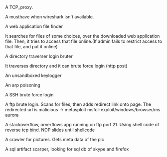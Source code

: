 
A TCP_proxy.

A musthave when wireshark isn't available.

A web application file finder

It searches for files of some choices, over the downloaded web application file. Then, it tries to access that file online.(If admin fails to restrict access to that file, and put it online)

A directory traverser login bruter

It traverses directory and it can brute force login (http post)

An unsandboxed keylogger

An arp poisoning 

A SSH brute force login

A ftp brute login. Scans for files, then adds redirect link onto page. The redirected url is malicious -> metasploit 
                msfcli exploit/windows/browser/ms aurora 

A stackoverflow, orverflows app running on ftp port 21. Using shell code of 
reverse tcp bind. NOP slides until shellcode

A crawler for pictures. Gets meta data of the pic

A sql artifact scarper, looking for sql db of skype and firefox

